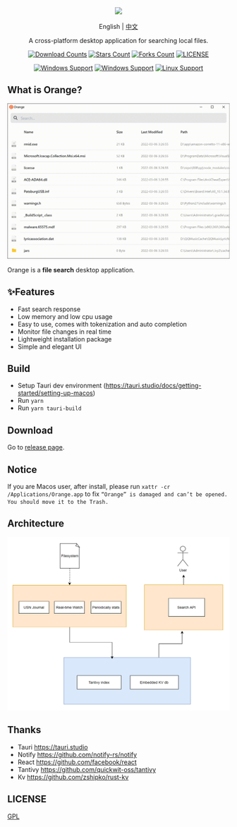 <div align="center">
<img height=150 src="https://github.com/naaive/orange/blob/master/src-tauri/icons/icon.png" />
</div>
<p align="center">
<span>English</span>
<span> | </span>
<a href="README_cn.md">中文</a>
</p>
<p align="center"><span>A cross-platform desktop application for searching local files.</span></p>



<div align="center">

[![Download Counts](https://img.shields.io/github/downloads/naaive/orange/total?style=flat)](https://github.com/naaive/orange/releases)
[![Stars Count](https://img.shields.io/github/stars/naaive/orange?style=flat)](https://github.com/naaive/orange/stargazers) [![Forks Count](https://img.shields.io/github/forks/naaive/orange.svg?style=flat)](https://github.com/naaive/orange/network/members)
[![LICENSE](https://img.shields.io/badge/license-gpl-green?style=flat)](https://github.com/naaive/orange/blob/master/LICENSE)

[![Windows Support](https://img.shields.io/badge/Windows-0078D6?style=flat&logo=windows&logoColor=white)](https://github.com/naaive/orange/releases)
[![Windows Support](https://img.shields.io/badge/MACOS-adb8c5?style=flat&logo=macos&logoColor=white)](https://github.com/naaive/orange/releases)
[![Linux Support](https://img.shields.io/badge/linux-1793D1?style=flat&logo=linux&logoColor=white)](https://github.com/naaive/orange/releases)
</div>

## What is Orange?

![Demo](screenshot/orange.gif)

Orange is a **file search** desktop application. 

## ✨Features

- Fast search response
- Low memory and low cpu usage
- Easy to use, comes with tokenization and auto completion
- Monitor file changes in real time
- Lightweight installation package
- Simple and elegant UI

## Build 
- Setup Tauri dev environment (https://tauri.studio/docs/getting-started/setting-up-macos)
- Run `yarn`
- Run `yarn tauri-build`


## Download

Go to [release page](https://github.com/naaive/orange/releases).

## Notice

If you are Macos user, after install, please run `xattr -cr /Applications/Orange.app` to fix `“Orange” is damaged and can’t be opened. You should move it to the Trash.`

## Architecture
![arch](doc/img.png)


## Thanks
- Tauri https://tauri.studio
- Notify https://github.com/notify-rs/notify
- React https://github.com/facebook/react
- Tantivy https://github.com/quickwit-oss/tantivy
- Kv https://github.com/zshipko/rust-kv




## LICENSE

[GPL](https://github.com/naaive/orange/blob/master/LICENSE)



